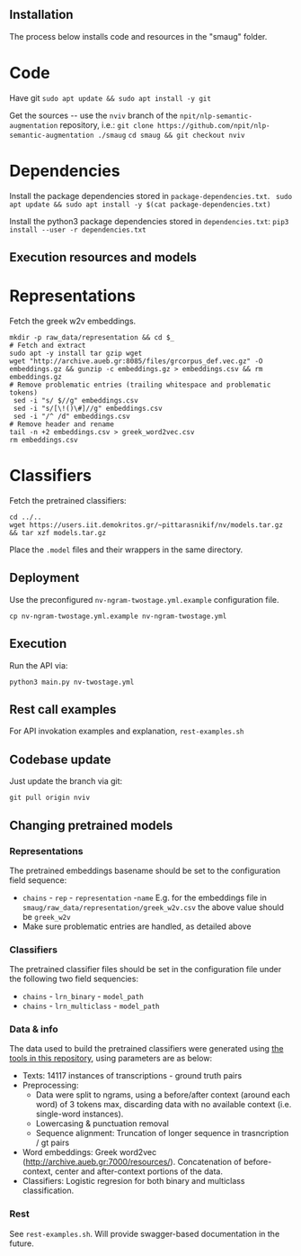 ## Installation
The process below installs code and resources in the "smaug" folder.

# Code
Have git
`sudo apt update && sudo apt install -y git`

Get the sources -- use the `nviv` branch of the `npit/nlp-semantic-augmentation` repository, i.e.:
`git clone https://github.com/npit/nlp-semantic-augmentation ./smaug`
`cd smaug && git checkout nviv`


# Dependencies
Install the package dependencies stored in `package-dependencies.txt`.
``` sudo apt update && sudo apt install -y $(cat package-dependencies.txt)```

Install the python3 package dependencies stored in `dependencies.txt`:
```pip3 install --user -r dependencies.txt```


## Execution resources and models

# Representations
Fetch the greek w2v embeddings.
```
mkdir -p raw_data/representation && cd $_
# Fetch and extract
sudo apt -y install tar gzip wget
wget "http://archive.aueb.gr:8085/files/grcorpus_def.vec.gz" -O embeddings.gz && gunzip -c embeddings.gz > embeddings.csv && rm embeddings.gz
# Remove problematic entries (trailing whitespace and problematic tokens)
 sed -i "s/ $//g" embeddings.csv
 sed -i "s/[\!()\#]//g" embeddings.csv
 sed -i "/^ /d" embeddings.csv
# Remove header and rename
tail -n +2 embeddings.csv > greek_word2vec.csv
rm embeddings.csv
```

# Classifiers
Fetch the pretrained classifiers:
```
cd ../..
wget https://users.iit.demokritos.gr/~pittarasnikif/nv/models.tar.gz && tar xzf models.tar.gz
```
Place the `.model` files and their wrappers in the same directory.


## Deployment

Use the preconfigured `nv-ngram-twostage.yml.example` configuration file.
```
cp nv-ngram-twostage.yml.example nv-ngram-twostage.yml
```
## Execution
Run the API via:

```
python3 main.py nv-twostage.yml
```

## Rest call examples
For API invokation examples and explanation, `rest-examples.sh`

## Codebase update
Just update the branch via git:
```
git pull origin nviv
```

## Changing pretrained models

### Representations
The pretrained embeddings basename should be set to the configuration field sequence:
- `chains` - `rep` - `representation` -`name`
   E.g. for the embeddings file in `smaug/raw_data/representation/greek_w2v.csv` the above value should be `greek_w2v`
- Make sure problematic entries are handled, as detailed above

### Classifiers
The pretrained classifier files should be set in the configuration file under the following two field sequencies:
- `chains` - `lrn_binary` - `model_path`
- `chains` - `lrn_multiclass` - `model_path`

### Data & info
The data used to build the pretrained classifiers were generated using [the tools in this repository](https://gitlab.com/npit/word-level-transcription-classification), using parameters are as below:
- Texts: 14117 instances of transcriptions - ground truth pairs
- Preprocessing:
   - Data were split to ngrams, using a before/after context (around each word) of 3 tokens max, discarding data with no available context (i.e. single-word instances).
   - Lowercasing & punctuation removal
   - Sequence alignment: Truncation of longer sequence in trasncription / gt pairs
- Word embeddings: Greek word2vec (http://archive.aueb.gr:7000/resources/). Concatenation of before-context, center and after-context portions of the data.
- Classifiers: Logistic regresion for both binary and multiclass classification.

### Rest
See `rest-examples.sh`. Will provide swagger-based documentation in the future.
